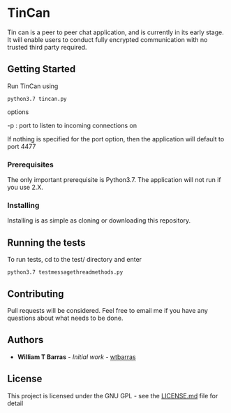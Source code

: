 # TinCan

Tin can is a peer to peer chat application, and is currently in its early stage.
It will enable users to conduct fully encrypted communication with no trusted
third party required.


## Getting Started

Run TinCan using

```
python3.7 tincan.py
```

options

-p : port to listen to incoming connections on

If nothing is specified for the port option, then the application will default
to port 4477

### Prerequisites

The only important prerequisite is Python3.7. The application will not run if you use 2.X.



### Installing

Installing is as simple as cloning or downloading this repository.

## Running the tests

To run tests, cd to the test/ directory and enter

```
python3.7 testmessagethreadmethods.py
```

## Contributing

Pull requests will be considered. Feel free to email me if you have any questions about what needs to be done.

## Authors

* **William T Barras** - *Initial work* - [wtbarras](https://github.com/wtbarras)

## License

This project is licensed under the GNU GPL - see the [LICENSE.md](LICENSE.md) file for detail
